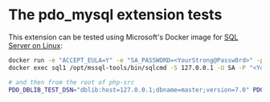 # The pdo_mysql extension tests

This extension can be tested using Microsoft's Docker image for [SQL Server on Linux](https://hub.docker.com/_/microsoft-mssql-server):

```bash
docker run -e "ACCEPT_EULA=Y" -e "SA_PASSWORD=<YourStrong@Passw0rd>" -p 1433:1433 --name sql1 -h sql1 -d mcr.microsoft.com/mssql/server:2019-latest
docker exec sql1 /opt/mssql-tools/bin/sqlcmd -S 127.0.0.1 -U SA -P "<YourStrong@Passw0rd>" -Q "create login pdo_test with password='password', check_policy=off; create user pdo_test for login pdo_test; grant alter, control to pdo_test;"

# and then from the root of php-src
PDO_DBLIB_TEST_DSN="dblib:host=127.0.0.1;dbname=master;version=7.0" PDO_DBLIB_TEST_USER="pdo_test" PDO_DBLIB_TEST_PASS="password" TESTS=ext/pdo_dblib make test
```
